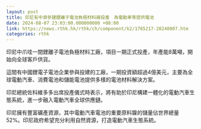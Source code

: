 ```yaml
---
layout: post
title: 印尼有中資參建鋰離子電池負極材料廠投產　為電動車等提供電池
date: 2024-08-07 23:03:00.000000000 +08:00
link: https://news.rthk.hk/rthk/ch/component/k2/1765217-20240807.htm
categories: rthk
---
```


印尼中爪哇一間鋰離子電池負極材料工廠，項目一期正式投產，年產能8萬噸，開始向全球客戶供貨。 

這間有中國鋰電子電池企業參與投建的工廠，一期投資額超過4億美元，主要為全球電動汽車、消費電池和儲能電池提供多樣的電池材料解決方案。 

印尼總統佐科維多多出席投產儀式時表示，將有助於印尼構建一體化的電動汽車生態系統，進一步融入電動汽車全球供應鏈。 

印尼擁有豐富礦產資源，其中電動汽車電池的重要原料鎳的儲量佔世界總量52%。印尼政府希望充分利用自然資源，打造電動汽車生態系統。
